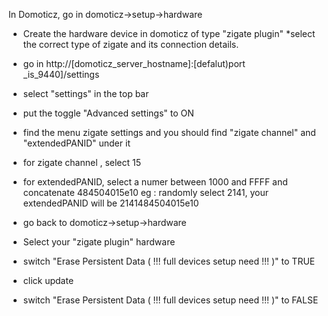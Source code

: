 In Domoticz, go in domoticz->setup->hardware
*  Create the hardware device in domoticz of type "zigate plugin"
*select the correct type of zigate and its connection details.


* go in http://[domoticz_server_hostname]:[defalut)port _is_9440]/settings
* select "settings" in the top bar
* put the toggle "Advanced settings" to ON
* find the menu zigate settings and you should find "zigate channel" and "extendedPANID" under it
* for zigate channel , select 15
* for extendedPANID, select a numer between 1000 and FFFF and concatenate 484504015e10
eg : randomly select 2141, your extendedPANID will be 2141484504015e10


* go back to domoticz->setup->hardware
* Select your "zigate plugin" hardware
* switch "Erase Persistent Data ( !!! full devices setup need !!! )" to TRUE
* click update

* switch "Erase Persistent Data ( !!! full devices setup need !!! )" to FALSE
